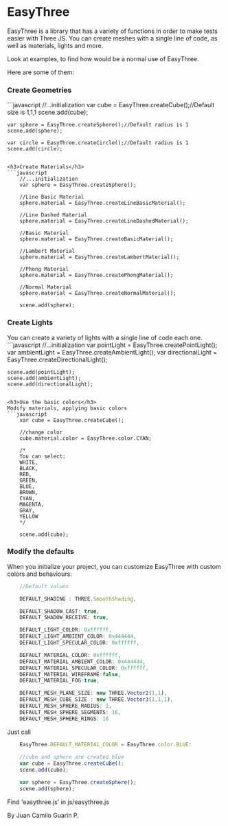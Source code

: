 # EasyThree

EasyThree is a library that has a variety of functions in order to make tests easier with Three JS. You can create meshes with a single line of code, as well as materials, lights and more.

Look at examples, to find how would be a normal use of EasyThree.

Here are some of them:

<h3>Create Geometries</h3>
```javascript
	//...initialization
	var cube = EasyThree.createCube();//Default size is 1,1,1
	scene.add(cube);

	var sphere = EasyThree.createSphere();//Default radius is 1
	scene.add(sphere);

	var circle = EasyThree.createCircle();//Default radius is 1
	scene.add(circle);
```

<h3>Create Materials</h3>
```javascript
	//...initialization
	var sphere = EasyThree.createSphere();
	
	//Line Basic Material
	sphere.material = EasyThree.createLineBasicMaterial();

	//Line Dashed Material
	sphere.material = EasyThree.createLineDashedMaterial();
	
	//Basic Material
	sphere.material = EasyThree.createBasicMaterial();
	
	//Lambert Material
	sphere.material = EasyThree.createLambertMaterial();
	
	//Phong Material
	sphere.material = EasyThree.createPhongMaterial();
	
	//Normal Material
	sphere.material = EasyThree.createNormalMaterial();
	
	scene.add(sphere);
```

<h3>Create Lights</h3>
You can create a variety of lights with a single line of code each one.
```javascript
	//...initialization
	var pointLight = EasyThree.createPointLight();
	var ambientLight = EasyThree.createAmbientLight();
	var directionalLight = EasyThree.createDirectionalLight();

	scene.add(pointLight);
	scene.add(ambientLight);
	scene.add(directionalLight);
```

<h3>Use the basic colors</h3>
Modify materials, applying basic colors
```javascript
	var cube = EasyThree.createCube();

	//change color
	cube.material.color = EasyThree.color.CYAN;

	/*
	You can select:
	WHITE,
	BLACK,
	RED,
	GREEN,
	BLUE,
	BROWN,
	CYAN,
	MAGENTA,
	GRAY,
	YELLOW
	*/
	
	scene.add(cube);
```

<h3>Modify the defaults</h3>
When you initialize your project, you can customize EasyThree with custom colors and behaviours:

```javascript
	//Default values

	DEFAULT_SHADING : THREE.SmoothShading,

	DEFAULT_SHADOW_CAST: true,
	DEFAULT_SHADOW_RECEIVE: true,

	DEFAULT_LIGHT_COLOR: 0xffffff,
	DEFAULT_LIGHT_AMBIENT_COLOR: 0x444444,
	DEFAULT_LIGHT_SPECULAR_COLOR: 0xffffff,

	DEFAULT_MATERIAL_COLOR: 0xffffff,
	DEFAULT_MATERIAL_AMBIENT_COLOR: 0x444444,
	DEFAULT_MATERIAL_SPECULAR_COLOR: 0xffffff,
	DEFAULT_MATERIAL_WIREFRAME:false,
	DEFAULT_MATERIAL_FOG:true,

	DEFAULT_MESH_PLANE_SIZE: new THREE.Vector2(1,1),
	DEFAULT_MESH_CUBE_SIZE : new THREE.Vector3(1,1,1),
	DEFAULT_MESH_SPHERE_RADIUS: 1,
	DEFAULT_MESH_SPHERE_SEGMENTS: 16,
	DEFAULT_MESH_SPHERE_RINGS: 16
```
Just call

```javascript
	EasyThree.DEFAULT_MATERIAL_COLOR = EasyThree.color.BLUE:
	
	//cube and sphere are created blue
	var cube = EasyThree.createCube();
	scene.add(cube);

	var sphere = EasyThree.createSphere();
	scene.add(sphere);

```

Find 'easythree.js' in js/easythree.js

By Juan Camilo Guarin P.